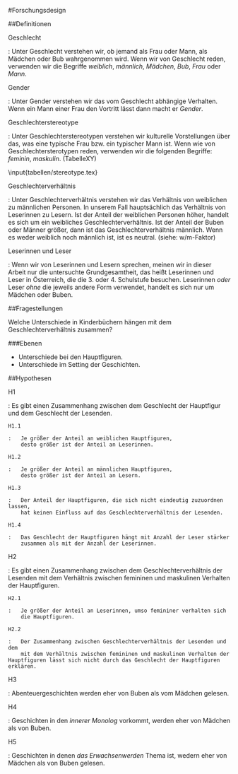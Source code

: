 
#Forschungsdesign

##Definitionen

Geschlecht

:   Unter Geschlecht verstehen wir, ob jemand als Frau oder Mann, 
    als Mädchen oder Bub wahrgenommen wird.
    Wenn wir von Geschlecht reden, verwenden wir die Begriffe *weiblich*, *männlich*, *Mädchen*, *Bub*, *Frau* oder *Mann*.


Gender

:   Unter Gender verstehen wir das vom Geschlecht abhängige Verhalten.
    Wenn ein Mann einer Frau den Vortritt lässt dann macht er *Gender*.


Geschlechterstereotype

:   Unter Geschlechterstereotypen verstehen wir kulturelle Vorstellungen 
    über das, was eine typische Frau bzw. ein typischer Mann ist.
    Wenn wie von Geschlechtersterotypen reden, verwenden wir die folgenden Begriffe: *feminin*, *maskulin*. (TabelleXY)

\input{tabellen/stereotype.tex}


Geschlechterverhältnis

:   Unter Geschlechterverhältnis verstehen wir das Verhältnis von 
    weiblichen zu männlichen Personen.
    In unserem Fall hauptsächlich das Verhältnis von Leserinnen zu Lesern.
    Ist der Anteil der weiblichen Personen höher, handelt es sich um ein weibliches Geschlechterverhältnis. Ist der Anteil der Buben oder Männer größer, dann ist das Geschlechterverhältnis männlich. Wenn es weder weiblich noch männlich ist, ist es neutral. (siehe: w/m-Faktor)


Leserinnen und Leser

:   Wenn wir von Leserinnen und Lesern sprechen, meinen wir in dieser Arbeit
    nur die untersuchte Grundgesamtheit, das heißt Leserinnen und Leser in Österreich, die die 3. oder 4. Schulstufe besuchen.
    Leserinnen *oder* Leser *ohne* die jeweils andere Form verwendet, handelt es sich nur um Mädchen oder Buben.


##Fragestellungen

Welche Unterschiede in Kinderbüchern hängen mit dem Geschlechterverhältnis zusammen?

###Ebenen

- Unterschiede bei den Hauptfiguren.
- Unterschiede im Setting der Geschichten.






##Hypothesen


H1

:   Es gibt einen Zusammenhang zwischen dem Geschlecht der Hauptfigur
    und dem Geschlecht der Lesenden.


    H1.1

    :   Je größer der Anteil an weiblichen Hauptfiguren,
        desto größer ist der Anteil an Leserinnen.

    H1.2

    :   Je größer der Anteil an männlichen Hauptfiguren,
        desto größer ist der Anteil an Lesern.

    H1.3

    :   Der Anteil der Hauptfiguren, die sich nicht eindeutig zuzuordnen lassen,
        hat keinen Einfluss auf das Geschlechterverhältnis der Lesenden.

    H1.4

    :   Das Geschlecht der Hauptfiguren hängt mit Anzahl der Leser stärker
        zusammen als mit der Anzahl der Leserinnen.





H2

:   Es gibt einen Zusammenhang zwischen dem Geschlechterverhältnis der Lesenden
    mit  dem Verhältnis zwischen femininen und maskulinen Verhalten der Hauptfiguren.


    H2.1

    :   Je größer der Anteil an Leserinnen, umso femininer verhalten sich
        die Hauptfiguren.

    H2.2

    :   Der Zusammenhang zwischen Geschlechterverhältnis der Lesenden und dem
        mit dem Verhältnis zwischen femininen und maskulinen Verhalten der Hauptfiguren lässt sich nicht durch das Geschlecht der Hauptfiguren erklären.


H3

:   Abenteuergeschichten werden eher von Buben als vom Mädchen gelesen.


H4

:   Geschichten in den *innerer Monolog* vorkommt, werden eher von Mädchen
    als von Buben.

H5

:   Geschichten in denen *das Erwachsenwerden* Thema ist,
    wedern eher von Mädchen als von Buben gelesen.



    


